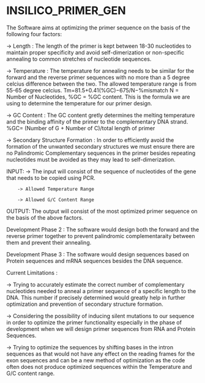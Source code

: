 # INSILICO_PRIMER_GEN
The Software aims at optimizing the primer sequence on the basis of the following four factors:

-> Length : The length of the primer is kept between 18-30 nucleotides to maintain proper specificity and avoid self-dimerization or non-specific annealing to common stretches of nucleotide sequences.
            
-> Temperature : The temperature for annealing needs to be similar for the forward and the reverse primer sequences with no more than a 5 degree celcius difference between the two. The allowed temperature range is from 55-65 degree celcius.
                                                   Tm=81.5+0.41(%GC)−675/N−%mismatch
                                                   N = Number of Nucleotides,
                                                   %GC = %GC content.
                                This is the formula we are using to determine the temperature for our primer design.
                 
-> GC Content : The GC content gretly determines the melting temperature and the binding affinity of the primer to the complementary DNA strand.
                                                   %GC= (Number of G + Number of C)/total length of primer
                         
-> Secondary Structure Formation : In order to efficiently avoid the formation of the unwanted secondary structures we must ensure there are no Palindromic Complementary sequences in the primer besides repeating nucleotides must be avoided as they may lead to self-dimerization.
                                                                 
INPUT: -> The input will consist of the sequence of nucleotides of the gene that needs to be copied using PCR.
 
        -> Allowed Temperature Range
        
        -> Allowed G/C Content Range
 
OUTPUT: The output will consist of the most optimized primer sequence on the basis of the above factors.
 
Development Phase 2 : The software would design both the forward and the reverse primer together to prevent palindromic complementaraity between them and prevent their annealing.
 
Development Phase 3 : The software would design sequences based on Protein sequences and mRNA sequences besides the DNA sequence.
 
Current Limitations :

-> Trying to accurately estimate the correct number of complementary nucleotides needed to anneal a primer sequence of a specific length to the DNA. This number if precisely determined would greatly help in further optimization and prevention of secondary structure formation.
 
-> Considering the possibility of inducing silent mutations to our sequence in order to optimize the primer functionality especially in the phase of development when we will design primer sequences from RNA and Protein Sequences.
                      
-> Trying to optimize the sequences by shifting bases in the intron sequences as that would not have any effect on the reading frames for the exon sequences and can be a new method of optimization as the code often does not produce optimized sequences within the Temperature and G/C content range. 
